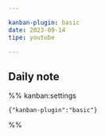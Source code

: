 ```yaml
---

kanban-plugin: basic
date: 2023-09-14
tipe: youtube

---
```


## Daily note





%% kanban:settings
```
{"kanban-plugin":"basic"}
```
%%